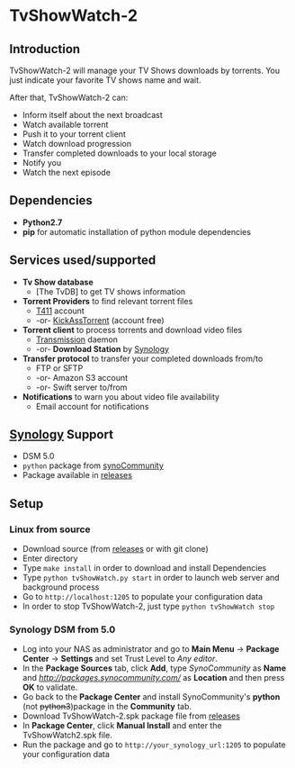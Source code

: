 # TvShowWatch-2

## Introduction

TvShowWatch-2 will manage your TV Shows downloads by torrents.
You just indicate your favorite TV shows name and wait.

After that, TvShowWatch-2 can:
* Inform itself about the next broadcast
* Watch available torrent
* Push it to your torrent client
* Watch download progression
* Transfer completed downloads to your local storage
* Notify you
* Watch the next episode

## Dependencies
* **Python2.7**
* **pip** for automatic installation of python module dependencies

## Services used/supported
* **Tv Show database**
  * [The TvDB] to get TV shows information
* **Torrent Providers** to find relevant torrent files
  * [T411] account
  * -or- [KickAssTorrent] (account free)
* **Torrent client** to process torrents and download video files
  * [Transmission] daemon
  * -or- **Download Station** by [Synology]
* **Transfer protocol** to transfer your completed downloads from/to
  * FTP or SFTP
  * -or- Amazon S3 account
  * -or- Swift server to/from
* **Notifications** to warn you about video file availability
  * Email account for notifications

## [Synology] Support
* DSM 5.0
* `python` package from [synoCommunity]
* Package available in [releases]

## Setup
### Linux from source
* Download source (from [releases] or with git clone)
* Enter directory
* Type `make install` in order to download and install Dependencies
* Type `python tvShowWatch.py start` in order to launch web server and background process
* Go to `http://localhost:1205` to populate your configuration data
* In order to stop TvShowWatch-2, just type `python tvShowWatch stop`

### Synology DSM from 5.0
* Log into your NAS as administrator and go to **Main Menu** → **Package Center** → **Settings** and set Trust Level to *Any editor*.
* In the **Package Sources** tab, click **Add**, type *SynoCommunity* as **Name** and *http://packages.synocommunity.com/* as **Location** and then press **OK** to validate.
* Go back to the **Package Center** and install SynoCommunity's **python** (not ~~python3~~)package in the **Community** tab.
* Download TvShowWatch-2.spk package file from [releases]
* In **Package Center**, click **Manual Install** and enter the TvShowWatch2.spk file.
* Run the package and go to `http://your_synology_url:1205` to populate your configuration data


[SynoCommunity]: https://synocommunity.com/
[T411]: https://t411.ch
[Synology]: http://www.synology.com
[releases]: https://github.com/kavod/TvShowWatch-2/releases
[Transmission]: https://www.transmissionbt.com/download/
[KickAssTorrent]: https://www.kat.cr
